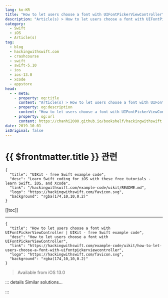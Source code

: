 ```yaml
---
lang: ko-KR
title: "How to let users choose a font with UIFontPickerViewController"
description: "Article(s) > How to let users choose a font with UIFontPickerViewController"
category:
  - Swift
  - iOS
  - Article(s)
tag: 
  - blog
  - hackingwithswift.com
  - crashcourse
  - swift
  - swift-5.10
  - ios
  - ios-13.0
  - xcode
  - appstore
head:
  - - meta:
    - property: og:title
      content: "Article(s) > How to let users choose a font with UIFontPickerViewController"
    - property: og:description
      content: "How to let users choose a font with UIFontPickerViewController"
    - property: og:url
      content: https://chanhi2000.github.io/bookshelf/hackingwithswift.com/example-code/uikit/how-to-let-users-choose-a-font-with-uifontpickerviewcontroller.html
date: 2019-10-01
isOriginal: false
---
```


# {{ $frontmatter.title }} 관련

```component VPCard
{
  "title": "UIKit - free Swift example code",
  "desc": "Learn Swift coding for iOS with these free tutorials - learn Swift, iOS, and Xcode",
  "link": "/hackingwithswift.com/example-code/uikit/README.md",
  "logo": "https://hackingwithswift.com/favicon.svg",
  "background": "rgba(174,10,10,0.2)"
}
```

[[toc]]

---

```component VPCard
{
  "title": "How to let users choose a font with UIFontPickerViewController | UIKit - free Swift example code",
  "desc": "How to let users choose a font with UIFontPickerViewController",
  "link": "https://hackingwithswift.com/example-code/uikit/how-to-let-users-choose-a-font-with-uifontpickerviewcontroller",
  "logo": "https://hackingwithswift.com/favicon.svg",
  "background": "rgba(174,10,10,0.2)"
}
```

> Available from iOS 13.0

<!-- TODO: 작성 -->

<!--
UIKit provides `UIFontPickerViewController` as a built-in view controller for letting users select from a list of installed fonts available for our apps. Using it takes three steps: create a delegate to handle callbacks, create and show an instance of the font picker, then read the response as appropriate.

As an example, if you had a `UIViewController` subclass that wanted to show a font picker, you would make it conform to the `UIFontPickerViewControllerDelegate` protocol like this:

```swift
class ViewController: UIViewController, UIFontPickerViewControllerDelegate {
    // the rest of your class
}
```

Second, you would create the font picker, assign the current view controller as its delegate, then show it like this:

```swift
let vc = UIFontPickerViewController()
vc.delegate = self
present(vc, animated: true)
```

Finally, you would implement the `fontPickerViewControllerDidPickFont()` method. This sends you back the `UIFontPickerViewController` instance you created, from which you can read the font descriptor that was chosen.

If you weren’t already aware, a *font descriptor* is different from a *font*: it describes the type of font chosen, but doesn’t associate a size with it. So, if you want to use the selected font in a label you need to create a `UIFont` instance from it.

For example, you might write this:

```swift
func fontPickerViewControllerDidPickFont(_ viewController: UIFontPickerViewController) {
    // attempt to read the selected font descriptor, but exit quietly if that fails
    guard let descriptor = viewController.selectedFontDescriptor else { return }

    let font = UIFont(descriptor: descriptor, size: 36)
    yourLabel.font = font
}
```

You don’t need to dismiss the font picker; it will be dismissed automatically.

If you want to, you can optionally also add the `fontPickerViewControllerDidCancel()` method, which will be called if the user cancels the font picker rather than selecting a font:

```swift
func fontPickerViewControllerDidCancel(_ viewController: UIFontPickerViewController) {
    // handle cancel event here
}
```

Again, this will automatically dismiss the font picker for you, so you don’t need to do it yourself.

It’s worth adding that you have some control over how the font picker works. More specifically, you can create it with a customization class that contains three useful properties:

- `displayUsingSystemFont` will show each font in the default system font, rather than using the font itself. This sacrifices some usefulness for legibility. (This is false by default.)
<li>`includeFaces` adds a dropdown arrow next to each font type, letting users select different weights and options. (This is also false by default.)
<li>`filteredTraits` is an array of traits that limit the types of font you want to show. (This is empty by default, so all fonts are shown.)

For example, if we wanted to show a font picker in system fonts, with faces included, but only showing serif fonts (think Times New Roman rather than Helvetica), we’d write code like this:

```swift
let configuration = UIFontPickerViewController.Configuration()
configuration.includeFaces = true
configuration.displayUsingSystemFont = true
configuration.filteredTraits = [.classModernSerifs]

let vc = UIFontPickerViewController(configuration: configuration)
```

-->

::: details Similar solutions…

<!--
/example-code/media/how-to-choose-a-photo-from-the-camera-roll-using-uiimagepickercontroller">How to choose a photo from the camera roll using UIImagePickerController 
/quick-start/concurrency/how-to-call-an-async-function-using-async-let">How to call an async function using async let 
/quick-start/swiftui/how-to-use-dynamic-type-with-a-custom-font">How to use Dynamic Type with a custom font 
/example-code/uikit/how-to-resize-a-custom-font-using-uifontmetrics">How to resize a custom font using UIFontMetrics 
/example-code/uikit/how-to-style-the-font-in-a-uinavigationbars-title">How to style the font in a UINavigationBar's title</a>
-->

:::

